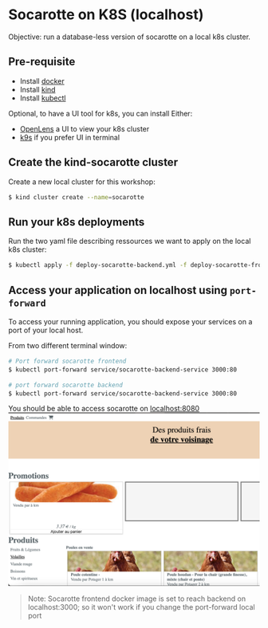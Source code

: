 # Socarotte on K8S (localhost)

Objective: run a database-less version of socarotte on a local k8s cluster.

## Pre-requisite

- Install [docker](https://www.docker.com/get-started/)
- Install [kind](https://kind.sigs.k8s.io/docs/user/quick-start/#installation)
- Install [kubectl](https://kubernetes.io/docs/tasks/tools/)

Optional, to have a UI tool for k8s, you can install Either:

- [OpenLens](https://github.com/MuhammedKalkan/OpenLens#installation) a UI to view your k8s cluster
- [k9s](https://k9scli.io/topics/install/) if you prefer UI in terminal

## Create the kind-socarotte cluster

Create a new local cluster for this workshop:
```sh
$ kind cluster create --name=socarotte
```

## Run your k8s deployments

Run the two yaml file describing ressources we want to apply on the local k8s cluster:
```sh
$ kubectl apply -f deploy-socarotte-backend.yml -f deploy-socarotte-frontend.yml
```

## Access your application on localhost using `port-forward`

To access your running application, you should expose your services on a port of your local host.

From two different terminal window:
```sh
# Port forward socarotte frontend
$ kubectl port-forward service/socarotte-backend-service 3000:80
```

```sh
# port forward socarotte backend
$ kubectl port-forward service/socarotte-backend-service 3000:80
```

You should be able to access socarotte on [localhost:8080](http://localhost:8080)
![Socarotte](./docs/socarotte.png)

> Note: Socarotte frontend docker image is set to reach backend on localhost:3000; so it won't work if 
> you change the port-forward local port

